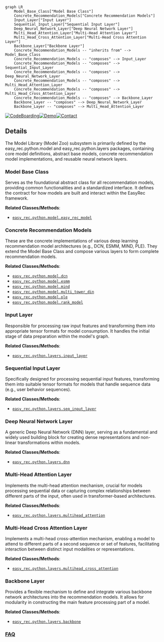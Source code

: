 ```mermaid
graph LR
    Model_Base_Class["Model Base Class"]
    Concrete_Recommendation_Models["Concrete Recommendation Models"]
    Input_Layer["Input Layer"]
    Sequential_Input_Layer["Sequential Input Layer"]
    Deep_Neural_Network_Layer["Deep Neural Network Layer"]
    Multi_Head_Attention_Layer["Multi-Head Attention Layer"]
    Multi_Head_Cross_Attention_Layer["Multi-Head Cross Attention Layer"]
    Backbone_Layer["Backbone Layer"]
    Concrete_Recommendation_Models -- "inherits from" --> Model_Base_Class
    Concrete_Recommendation_Models -- "composes" --> Input_Layer
    Concrete_Recommendation_Models -- "composes" --> Sequential_Input_Layer
    Concrete_Recommendation_Models -- "composes" --> Deep_Neural_Network_Layer
    Concrete_Recommendation_Models -- "composes" --> Multi_Head_Attention_Layer
    Concrete_Recommendation_Models -- "composes" --> Multi_Head_Cross_Attention_Layer
    Concrete_Recommendation_Models -- "composes" --> Backbone_Layer
    Backbone_Layer -- "composes" --> Deep_Neural_Network_Layer
    Backbone_Layer -- "composes" --> Multi_Head_Attention_Layer
```

[![CodeBoarding](https://img.shields.io/badge/Generated%20by-CodeBoarding-9cf?style=flat-square)](https://github.com/CodeBoarding/GeneratedOnBoardings)[![Demo](https://img.shields.io/badge/Try%20our-Demo-blue?style=flat-square)](https://www.codeboarding.org/demo)[![Contact](https://img.shields.io/badge/Contact%20us%20-%20contact@codeboarding.org-lightgrey?style=flat-square)](mailto:contact@codeboarding.org)

## Details

The Model Library (Model Zoo) subsystem is primarily defined by the easy_rec.python.model and easy_rec.python.layers packages, containing core model definitions, abstract base models, concrete recommendation model implementations, and reusable neural network layers.

### Model Base Class
Serves as the foundational abstract class for all recommendation models, providing common functionalities and a standardized interface. It defines the contract for how models are built and interact within the EasyRec framework.


**Related Classes/Methods**:

- <a href="https://github.com/alibaba/EasyRec/blob/master/easy_rec/python/model/easy_rec_model.py" target="_blank" rel="noopener noreferrer">`easy_rec.python.model.easy_rec_model`</a>


### Concrete Recommendation Models
These are the concrete implementations of various deep learning recommendation model architectures (e.g., DCN, ESMM, MIND, PLE). They extend the Model Base Class and compose various layers to form complete recommendation models.


**Related Classes/Methods**:

- <a href="https://github.com/alibaba/EasyRec/blob/master/easy_rec/python/model/dcn.py" target="_blank" rel="noopener noreferrer">`easy_rec.python.model.dcn`</a>
- <a href="https://github.com/alibaba/EasyRec/blob/master/easy_rec/python/model/esmm.py" target="_blank" rel="noopener noreferrer">`easy_rec.python.model.esmm`</a>
- <a href="https://github.com/alibaba/EasyRec/blob/master/easy_rec/python/model/mind.py" target="_blank" rel="noopener noreferrer">`easy_rec.python.model.mind`</a>
- <a href="https://github.com/alibaba/EasyRec/blob/master/easy_rec/python/model/multi_tower_din.py" target="_blank" rel="noopener noreferrer">`easy_rec.python.model.multi_tower_din`</a>
- <a href="https://github.com/alibaba/EasyRec/blob/master/easy_rec/python/model/ple.py" target="_blank" rel="noopener noreferrer">`easy_rec.python.model.ple`</a>
- <a href="https://github.com/alibaba/EasyRec/blob/master/easy_rec/python/model/rank_model.py" target="_blank" rel="noopener noreferrer">`easy_rec.python.model.rank_model`</a>


### Input Layer
Responsible for processing raw input features and transforming them into appropriate tensor formats for model consumption. It handles the initial stage of data preparation within the model's graph.


**Related Classes/Methods**:

- <a href="https://github.com/alibaba/EasyRec/blob/master/easy_rec/python/layers/input_layer.py" target="_blank" rel="noopener noreferrer">`easy_rec.python.layers.input_layer`</a>


### Sequential Input Layer
Specifically designed for processing sequential input features, transforming them into suitable tensor formats for models that handle sequence data (e.g., user behavior sequences).


**Related Classes/Methods**:

- <a href="https://github.com/alibaba/EasyRec/blob/master/easy_rec/python/layers/seq_input_layer.py" target="_blank" rel="noopener noreferrer">`easy_rec.python.layers.seq_input_layer`</a>


### Deep Neural Network Layer
A generic Deep Neural Network (DNN) layer, serving as a fundamental and widely used building block for creating dense representations and non-linear transformations within models.


**Related Classes/Methods**:

- <a href="https://github.com/alibaba/EasyRec/blob/master/easy_rec/python/layers/dnn.py" target="_blank" rel="noopener noreferrer">`easy_rec.python.layers.dnn`</a>


### Multi-Head Attention Layer
Implements the multi-head attention mechanism, crucial for models processing sequential data or capturing complex relationships between different parts of the input, often used in transformer-based architectures.


**Related Classes/Methods**:

- <a href="https://github.com/alibaba/EasyRec/blob/master/easy_rec/python/layers/multihead_attention.py" target="_blank" rel="noopener noreferrer">`easy_rec.python.layers.multihead_attention`</a>


### Multi-Head Cross Attention Layer
Implements a multi-head cross-attention mechanism, enabling a model to attend to different parts of a second sequence or set of features, facilitating interaction between distinct input modalities or representations.


**Related Classes/Methods**:

- <a href="https://github.com/alibaba/EasyRec/blob/master/easy_rec/python/layers/multihead_cross_attention.py" target="_blank" rel="noopener noreferrer">`easy_rec.python.layers.multihead_cross_attention`</a>


### Backbone Layer
Provides a flexible mechanism to define and integrate various backbone network architectures into the recommendation models. It allows for modularity in constructing the main feature processing part of a model.


**Related Classes/Methods**:

- <a href="https://github.com/alibaba/EasyRec/blob/master/easy_rec/python/layers/backbone.py" target="_blank" rel="noopener noreferrer">`easy_rec.python.layers.backbone`</a>




### [FAQ](https://github.com/CodeBoarding/GeneratedOnBoardings/tree/main?tab=readme-ov-file#faq)